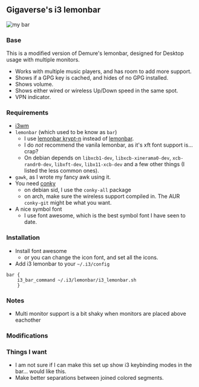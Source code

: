 ## Gigaverse's i3 lemonbar ##

![my bar][pic]

### Base ###
This is a modified version of Demure's lemonbar, designed for Desktop usage with multiple monitors.

* Works with multiple music players, and has room to add more support.
* Shows if a GPG key is cached, and hides of no GPG installed.
* Shows volume.
* Shows either wired or wireless Up/Down speed in the same spot.
* VPN indicator.


### Requirements ###
* [i3wm]
* `lemonbar` (which used to be know as `bar`)
  * I use [lemonbar krypt-n] instead of [lemonbar].
   * I do *not* recommend the vanila lemonbar, as it's xft font support is... crap?
   * On debian depends on `libxcb1-dev`, `libxcb-xinerama0-dev`, `xcb-randr0-dev`, `libxft-dev`, `libx11-xcb-dev` and a few other things (I listed the less common ones).
* `gawk`, as I wrote my fancy awk using it.
* You need [conky]
  * on debian sid, I use the `conky-all` package
  * on arch, make sure the wireless support compiled in. The AUR `conky-git` might be what you want.
* A nice symbol font
  * I use font awesome, which is the best symbol font I have seen to date.


### Installation ###
* Install font awesome
  * or you can change the icon font, and set all the icons.
* Add i3 lemonbar to your `~/.i3/config`

```
bar {
    i3_bar_command ~/.i3/lemonbar/i3_lemonbar.sh
    }
```


### **Notes** ###
* Multi monitor support is a bit shaky when monitors are placed above eachother

### **Modifications** ###


### **Things I want** ###
* I am not sure if I can make this set up show i3 keybinding modes in the bar... would like this.
* Make better separations between joined colored segments.

[i3 lemonbar]: https://github.com/electro7/dotfiles/tree/master/.i3/lemonbar
[lemonbar krypt-n]: https://github.com/krypt-n/bar
[lemonbar]: https://github.com/LemonBoy/bar
[i3wm]: https://i3wm.org
[conky]: https://github.com/brndnmtthws/conky
[pic]: http://i.imgur.com/mDJeMoN.png
[control-pianobar]: https://malabarba.github.io/control-pianobar/
[cmus]: https://cmus.github.io/
[mpd]: https://www.musicpd.org/
[mocp]: https://moc.daper.net/
[audacious]: http://audacious-media-player.org/
